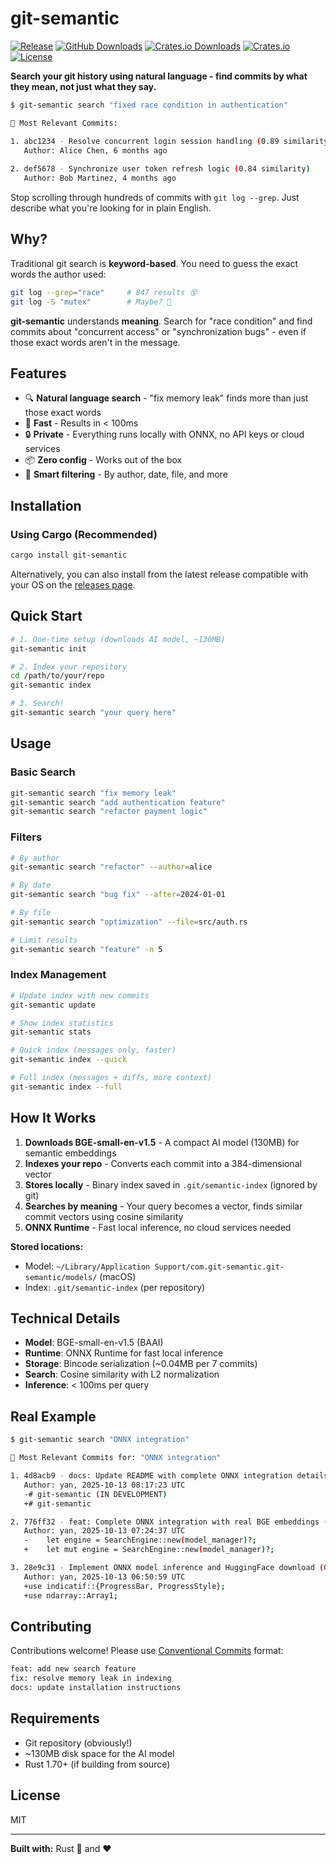 # git-semantic

[![Release](https://img.shields.io/github/v/release/yanxue06/git-semantic-search?style=flat-square)](https://github.com/yanxue06/git-semantic-search/releases)
[![GitHub Downloads](https://img.shields.io/github/downloads/yanxue06/git-semantic-search/total?style=flat-square&label=binary%20downloads)](https://github.com/yanxue06/git-semantic-search/releases)
[![Crates.io Downloads](https://img.shields.io/crates/d/git-semantic?style=flat-square&label=cargo%20installs)](https://crates.io/crates/git-semantic)
[![Crates.io](https://img.shields.io/crates/v/git-semantic?style=flat-square)](https://crates.io/crates/git-semantic)
[![License](https://img.shields.io/github/license/yanxue06/git-semantic-search?style=flat-square)](LICENSE)

**Search your git history using natural language - find commits by what they mean, not just what they say.**

```bash
$ git-semantic search "fixed race condition in authentication"

🎯 Most Relevant Commits:

1. abc1234 - Resolve concurrent login session handling (0.89 similarity)
   Author: Alice Chen, 6 months ago
   
2. def5678 - Synchronize user token refresh logic (0.84 similarity)
   Author: Bob Martinez, 4 months ago
```

Stop scrolling through hundreds of commits with `git log --grep`. Just describe what you're looking for in plain English.

## Why?

Traditional git search is **keyword-based**. You need to guess the exact words the author used:

```bash
git log --grep="race"     # 847 results 😵
git log -S "mutex"        # Maybe? 🤷
```

**git-semantic** understands **meaning**. Search for "race condition" and find commits about "concurrent access" or "synchronization bugs" - even if those exact words aren't in the message.

## Features

- 🔍 **Natural language search** - "fix memory leak" finds more than just those exact words
- 🚀 **Fast** - Results in < 100ms
- 🔒 **Private** - Everything runs locally with ONNX, no API keys or cloud services
- 📦 **Zero config** - Works out of the box
- 🎯 **Smart filtering** - By author, date, file, and more

## Installation

### Using Cargo (Recommended)

```bash
cargo install git-semantic
```

Alternatively, you can also install from the latest release compatible with your OS on the [releases page](https://github.com/yanxue06/git-semantic-search/releases). 

## Quick Start

```bash
# 1. One-time setup (downloads AI model, ~130MB)
git-semantic init

# 2. Index your repository
cd /path/to/your/repo
git-semantic index

# 3. Search!
git-semantic search "your query here"
```

## Usage

### Basic Search

```bash
git-semantic search "fix memory leak"
git-semantic search "add authentication feature"
git-semantic search "refactor payment logic"
```

### Filters

```bash
# By author
git-semantic search "refactor" --author=alice

# By date
git-semantic search "bug fix" --after=2024-01-01

# By file
git-semantic search "optimization" --file=src/auth.rs

# Limit results
git-semantic search "feature" -n 5
```

### Index Management

```bash
# Update index with new commits
git-semantic update

# Show index statistics
git-semantic stats

# Quick index (messages only, faster)
git-semantic index --quick

# Full index (messages + diffs, more context)
git-semantic index --full
```

## How It Works

1. **Downloads BGE-small-en-v1.5** - A compact AI model (130MB) for semantic embeddings
2. **Indexes your repo** - Converts each commit into a 384-dimensional vector
3. **Stores locally** - Binary index saved in `.git/semantic-index` (ignored by git)
4. **Searches by meaning** - Your query becomes a vector, finds similar commit vectors using cosine similarity
5. **ONNX Runtime** - Fast local inference, no cloud services needed

**Stored locations:**
- Model: `~/Library/Application Support/com.git-semantic.git-semantic/models/` (macOS)
- Index: `.git/semantic-index` (per repository)

## Technical Details

- **Model**: BGE-small-en-v1.5 (BAAI)
- **Runtime**: ONNX Runtime for fast local inference
- **Storage**: Bincode serialization (~0.04MB per 7 commits)
- **Search**: Cosine similarity with L2 normalization
- **Inference**: < 100ms per query

## Real Example

```bash
$ git-semantic search "ONNX integration"

🎯 Most Relevant Commits for: "ONNX integration"

1. 4d8acb9 - docs: Update README with complete ONNX integration details (0.73 similarity)
   Author: yan, 2025-10-13 08:17:23 UTC
   -# git-semantic (IN DEVELOPMENT)
   +# git-semantic

2. 776ff32 - feat: Complete ONNX integration with real BGE embeddings (0.73 similarity)
   Author: yan, 2025-10-13 07:24:37 UTC
   -    let engine = SearchEngine::new(model_manager)?;
   +    let mut engine = SearchEngine::new(model_manager)?;

3. 28e9c31 - Implement ONNX model inference and HuggingFace download (0.69 similarity)
   Author: yan, 2025-10-13 06:50:59 UTC
   +use indicatif::{ProgressBar, ProgressStyle};
   +use ndarray::Array1;
```

## Contributing

Contributions welcome! Please use [Conventional Commits](https://www.conventionalcommits.org/) format:

```bash
feat: add new search feature
fix: resolve memory leak in indexing
docs: update installation instructions
```

## Requirements

- Git repository (obviously!)
- ~130MB disk space for the AI model
- Rust 1.70+ (if building from source)

## License

MIT

---

**Built with:** Rust 🦀 and ❤️
